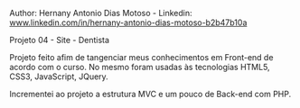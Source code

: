 Author: Hernany Antonio Dias Motoso - 
Linkedin: www.linkedin.com/in/hernany-antonio-dias-motoso-b2b47b10a 


Projeto 04 - Site - Dentista

Projeto feito afim de tangenciar meus conhecimentos em Front-end de acordo com o curso. 
No mesmo foram usadas às tecnologias HTML5, CSS3, JavaScript, JQuery.

Incrementei ao projeto a estrutura MVC e um pouco de Back-end com PHP.
